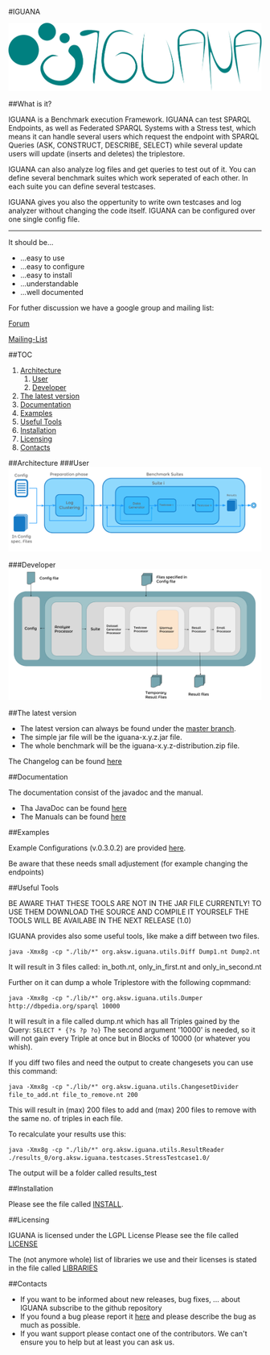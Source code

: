 #IGUANA

![Logo of IGUANA](images/IGUANA_Logo.png)


##What is it?

IGUANA is a Benchmark execution Framework. IGUANA can test SPARQL Endpoints, as well as Federated SPARQL Systems with a Stress test, which means it can handle several users which request the endpoint with SPARQL Queries (ASK, CONSTRUCT, DESCRIBE, SELECT) while several update users will update (inserts and deletes) the triplestore. 

IGUANA can also analyze log files and get queries to test out of it. 
You can define several benchmark suites which work seperated of each other. In each suite you can define several testcases.

IGUANA gives you also the oppertunity to write own testcases and log analyzer without changing the code itself. IGUANA can be configured over one single config file.

----------

It should be...

+ ...easy to use
+ ...easy to configure
+ ...easy to install
+ ...understandable
+ ...well documented


For futher discussion we have a google group and mailing list: 

[Forum](https://groups.google.com/d/forum/iguana-aksw)

[Mailing-List](iguana-aksw@googlegroups.com)



##TOC
1. [Architecture](https://github.com/AKSW/IGUANA#architecture)
	1. [User](https://github.com/AKSW/IGUANA#user)
	2. [Developer](https://github.com/AKSW/IGUANA#developer)
3. [The latest version](https://github.com/AKSW/IGUANA#the-latest-version)
4. [Documentation](https://github.com/AKSW/IGUANA#documentation)
5. [Examples](https://github.com/AKSW/IGUANA#examples)
6. [Useful Tools](https://github.com/AKSW/IGUANA#useful-tools)
7. [Installation](https://github.com/AKSW/IGUANA#installation)
8. [Licensing](https://github.com/AKSW/IGUANA#licensing)
9. [Contacts](https://github.com/AKSW/IGUANA#contacts)

##Architecture
###User
![USER Architecture of IGUANA](images/IGUANA_v0.3_Architecture.png)

###Developer
![DEVELOPER Architecture of IGUANA](images/IGUANADetArch.png)

##The latest version

+ The latest version can always be found under the [master branch](https://github.com/AKSW/IGUANA/tree/master).
+ The simple jar file will be the iguana-x.y.z.jar file. 
+ The whole benchmark will be the iguana-x.y.z-distribution.zip file.

The Changelog can be found [here](https://github.com/AKSW/IGUANA/blob/master/CHANGELOG)

##Documentation

The documentation consist of the javadoc and the manual.

+ Tha JavaDoc can be found [here](http://aksw.github.io/IGUANA/javadoc/)
+ The Manuals can be found [here](https://github.com/AKSW/IGUANA/blob/master/release/)

##Examples

Example Configurations (v.0.3.0.2) are provided [here](https://github.com/AKSW/IGUANA/tree/master/examples). 

Be aware that these needs small adjustement (for example changing the endpoints)

##Useful Tools

BE AWARE THAT THESE TOOLS ARE NOT IN THE JAR FILE CURRENTLY! TO USE THEM DOWNLOAD THE SOURCE AND COMPILE IT YOURSELF
THE TOOLS WILL BE AVAILABE IN THE NEXT RELEASE (1.0)

IGUANA provides also some useful tools, like make a diff between two files. 

```
java -Xmx8g -cp "./lib/*" org.aksw.iguana.utils.Diff Dump1.nt Dump2.nt
```

It will result in 3 files called: in_both.nt, only_in_first.nt and only_in_second.nt


Further on it can dump a whole Triplestore with the following copmmand:

```
java -Xmx8g -cp "./lib/*" org.aksw.iguana.utils.Dumper http://dbpedia.org/sparql 10000
```

It will result in a file called dump.nt which has all Triples gained by the Query: `SELECT * {?s ?p ?o}`
The second argument '10000' is needed, so it will not gain every Triple at once but in Blocks of 10000 (or whatever you whish).  


If you diff two files and need the output to create changesets you  can use this command: 

```
java -Xmx8g -cp "./lib/*" org.aksw.iguana.utils.ChangesetDivider file_to_add.nt file_to_remove.nt 200
```
This will result in (max) 200 files to add and (max) 200 files to remove with the same no. of triples in each file.


To recalculate your results use this:

```
java -Xmx8g -cp "./lib/*" org.aksw.iguana.utils.ResultReader ./results_0/org.aksw.iguana.testcases.StressTestcase1.0/
```

The output will be a folder called results_test

##Installation

Please see the file called [INSTALL](https://github.com/AKSW/IGUANA/blob/master/INSTALL).

##Licensing

IGUANA is licensed under the LGPL License
Please see the file called [LICENSE](https://github.com/AKSW/IGUANA/blob/master/LICENSE)

The (not anymore whole) list of libraries we use and their licenses is stated in the file called [LIBRARIES](https://github.com/AKSW/IGUANA/blob/master/LIBRARIES)

##Contacts

+ If you want to be informed about new releases, bug fixes, ... about IGUANA subscribe to the github repository
+ If you found a bug please report it [here](https://github.com/AKSW/IGUANA/issues) and please describe the bug as much as possible. 
+ If you want support please contact one of the contributors. We can't ensure you to help but at least you can ask us.
